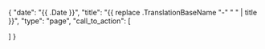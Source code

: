{
  "date": "{{ .Date }}",
  "title": "{{ replace .TranslationBaseName "-" " " | title }}",
  "type": "page",
  "call_to_action": [

  ]
}
